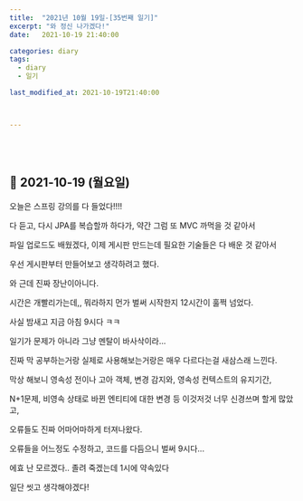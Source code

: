 ```yaml
---
title:  "2021년 10월 19일-[35번째 일기]"
excerpt: "와 정신 나가겠다!"
date:   2021-10-19 21:40:00 

categories: diary
tags:
  - diary
  - 일기

last_modified_at: 2021-10-19T21:40:00



---
```


<br/>

<br/>

## 🧾 2021-10-19 (월요일)

오늘은 스프링 강의를 다 들었다!!!!

다 듣고, 다시 JPA를 복습할까 하다가, 약간 그럼 또 MVC 까먹을 것 같아서

파일 업로드도 배웠겠다, 이제 게시판 만드는데 필요한 기술들은 다 배운 것 같아서

우선 게시판부터 만들어보고 생각하려고 했다.

와 근데 진짜 장난이아니다.

시간은 개빨리가는데,, 뭐라하지 먼가 벌써 시작한지 12시간이 훌쩍 넘었다.

사실 밤새고 지금 아침 9시다 ㅋㅋ

일기가 문제가 아니라 그냥 멘탈이 바사삭이라...

진짜 막 공부하는거랑 실제로 사용해보는거랑은 매우 다르다는걸 새삼스래 느낀다.

막상 해보니 영속성 전이나 고아 객체, 변경 감지와, 영속성 컨텍스트의 유지기간,

N+1문제, 비영속 상태로 바뀐 엔티티에 대한 변경 등 이것저것 너무 신경쓰며 할게 많았고,

오류들도 진짜 어마어마하게 터져나왔다.

오류들을 어느정도 수정하고, 코드를 다듬으니 벌써 9시다...

에효 난 모르겠다.. 졸려 죽겠는데 1시에 약속있다

일단 씻고 생각해야겠다!